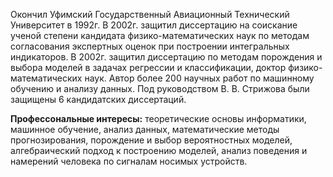 Окончил Уфимский Государственный Авиационный Технический Университет в 1992г. В 2002г. защитил диссертацию на соискание ученой степени кандидата физико-математических наук  по методам согласования экспертных оценок при построении интегральных индикаторов.  В 2002г. защитил диссертацию по методам порождения и выбора моделей в задачах регрессии и классификации, доктор физико-математических наук.  Автор более 200 научных работ по машинному обучению и анализу данных. Под руководством В. В. Стрижова были защищены 6 кандидатских диссертаций.

**Профессональные интересы:** теоретические основы информатики, машинное обучение, анализ данных, математические методы прогнозирования, порождение и выбор вероятностных моделей, алгебраический подход к построению моделей, анализ поведения и намерений человека по сигналам носимых устройств.

